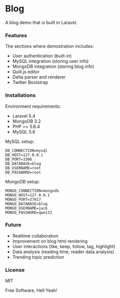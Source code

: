 # Blog

A blog demo that is built in Laravel.

### Features
The sections where demostration includes:
  - User authentication (built-in)
  - MySQL integration (storing user info)
  - MongoDB integration (storing blog info)
  - Quill.js editor
  - Delta parser and renderer
  - Twitter Bootstrap

### Installations
Environment requirements:
  * Laravel 5.4
  * MongoDB 3.2
  * PHP >= 5.6.4
  * MySQL 5.6

MySQL setup:
```
DB_CONNECTION=mysql
DB_HOST=127.0.0.1
DB_PORT=3306
DB_DATABASE=blog
DB_USERNAME=root
DB_PASSWORD=root
```
MongoDB setup:
```
MONGO_CONNECTION=mongodb
MONGO_HOST=127.0.0.1
MONGO_PORT=27017
MONGO_DATABASE=blog
MONGO_USERNAME=jack
MONGO_PASSWORD=qwe123
```

### Future
  - Realtime collaboration
  - Improvement on blog html rendering
  - User interactions (like, keep, follow, tag, highlight)
  - Data analysis (reading time, reader data analysis)
  - Trending topic prediction

### License
MIT

Free Software, Hell Yeah!

